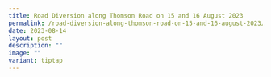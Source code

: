```yaml
---
title: Road Diversion along Thomson Road on 15 and 16 August 2023
permalink: /road-diversion-along-thomson-road-on-15-and-16-august-2023/
date: 2023-08-14
layout: post
description: ""
image: ""
variant: tiptap
---
```

